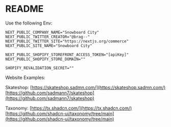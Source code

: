 # README

Use the following Env:

```env
NEXT_PUBLIC_COMPANY_NAME="Snowboard City"
NEXT_PUBLIC_TWITTER_CREATOR="@brag--"
NEXT_PUBLIC_TWITTER_SITE="https://nextjs.org/commerce"
NEXT_PUBLIC_SITE_NAME="Snowboard City"

NEXT_PUBLIC_SHOPIFY_STOREFRONT_ACCESS_TOKEN="[apiKey]"
NEXT_PUBLIC_SHOPIFY_STORE_DOMAIN=""

SHOPIFY_REVALIDATION_SECRET=""
```

Website Examples:

Skateshop:
[https://skateshop.sadmn.com/](https://skateshop.sadmn.com/)
[https://github.com/sadmann7/skateshop](https://github.com/sadmann7/skateshop)

Taxonomy:
[https://tx.shadcn.com/](https://tx.shadcn.com/)
[https://github.com/shadcn-ui/taxonomy/tree/main](https://github.com/shadcn-ui/taxonomy/tree/main)
